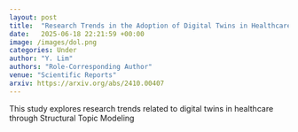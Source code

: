 ```yaml
---
layout: post
title:  "Research Trends in the Adoption of Digital Twins in Healthcare: Applying Structural Topic Modeling"
date:   2025-06-18 22:21:59 +00:00
image: /images/dol.png
categories: Under
author: "Y. Lim"
authors: "Role-Corresponding Author"
venue: "Scientific Reports"
arxiv: https://arxiv.org/abs/2410.00407
---
```

This study explores research trends related to digital twins in healthcare through Structural Topic Modeling